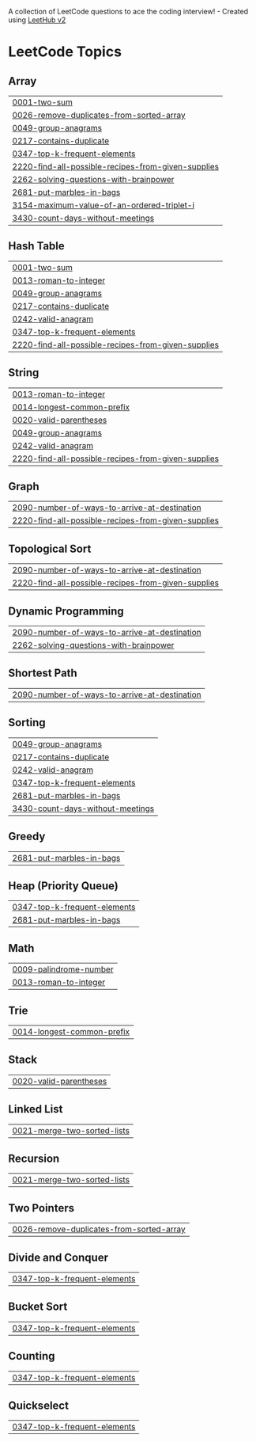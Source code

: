 A collection of LeetCode questions to ace the coding interview! - Created using [LeetHub v2](https://github.com/arunbhardwaj/LeetHub-2.0)
<!---LeetCode Topics Start-->
# LeetCode Topics
## Array
|  |
| ------- |
| [0001-two-sum](https://github.com/DikshaSanjida/LeetCode/tree/master/0001-two-sum) |
| [0026-remove-duplicates-from-sorted-array](https://github.com/DikshaSanjida/LeetCode/tree/master/0026-remove-duplicates-from-sorted-array) |
| [0049-group-anagrams](https://github.com/DikshaSanjida/LeetCode/tree/master/0049-group-anagrams) |
| [0217-contains-duplicate](https://github.com/DikshaSanjida/LeetCode/tree/master/0217-contains-duplicate) |
| [0347-top-k-frequent-elements](https://github.com/DikshaSanjida/LeetCode/tree/master/0347-top-k-frequent-elements) |
| [2220-find-all-possible-recipes-from-given-supplies](https://github.com/DikshaSanjida/LeetCode/tree/master/2220-find-all-possible-recipes-from-given-supplies) |
| [2262-solving-questions-with-brainpower](https://github.com/DikshaSanjida/LeetCode/tree/master/2262-solving-questions-with-brainpower) |
| [2681-put-marbles-in-bags](https://github.com/DikshaSanjida/LeetCode/tree/master/2681-put-marbles-in-bags) |
| [3154-maximum-value-of-an-ordered-triplet-i](https://github.com/DikshaSanjida/LeetCode/tree/master/3154-maximum-value-of-an-ordered-triplet-i) |
| [3430-count-days-without-meetings](https://github.com/DikshaSanjida/LeetCode/tree/master/3430-count-days-without-meetings) |
## Hash Table
|  |
| ------- |
| [0001-two-sum](https://github.com/DikshaSanjida/LeetCode/tree/master/0001-two-sum) |
| [0013-roman-to-integer](https://github.com/DikshaSanjida/LeetCode/tree/master/0013-roman-to-integer) |
| [0049-group-anagrams](https://github.com/DikshaSanjida/LeetCode/tree/master/0049-group-anagrams) |
| [0217-contains-duplicate](https://github.com/DikshaSanjida/LeetCode/tree/master/0217-contains-duplicate) |
| [0242-valid-anagram](https://github.com/DikshaSanjida/LeetCode/tree/master/0242-valid-anagram) |
| [0347-top-k-frequent-elements](https://github.com/DikshaSanjida/LeetCode/tree/master/0347-top-k-frequent-elements) |
| [2220-find-all-possible-recipes-from-given-supplies](https://github.com/DikshaSanjida/LeetCode/tree/master/2220-find-all-possible-recipes-from-given-supplies) |
## String
|  |
| ------- |
| [0013-roman-to-integer](https://github.com/DikshaSanjida/LeetCode/tree/master/0013-roman-to-integer) |
| [0014-longest-common-prefix](https://github.com/DikshaSanjida/LeetCode/tree/master/0014-longest-common-prefix) |
| [0020-valid-parentheses](https://github.com/DikshaSanjida/LeetCode/tree/master/0020-valid-parentheses) |
| [0049-group-anagrams](https://github.com/DikshaSanjida/LeetCode/tree/master/0049-group-anagrams) |
| [0242-valid-anagram](https://github.com/DikshaSanjida/LeetCode/tree/master/0242-valid-anagram) |
| [2220-find-all-possible-recipes-from-given-supplies](https://github.com/DikshaSanjida/LeetCode/tree/master/2220-find-all-possible-recipes-from-given-supplies) |
## Graph
|  |
| ------- |
| [2090-number-of-ways-to-arrive-at-destination](https://github.com/DikshaSanjida/LeetCode/tree/master/2090-number-of-ways-to-arrive-at-destination) |
| [2220-find-all-possible-recipes-from-given-supplies](https://github.com/DikshaSanjida/LeetCode/tree/master/2220-find-all-possible-recipes-from-given-supplies) |
## Topological Sort
|  |
| ------- |
| [2090-number-of-ways-to-arrive-at-destination](https://github.com/DikshaSanjida/LeetCode/tree/master/2090-number-of-ways-to-arrive-at-destination) |
| [2220-find-all-possible-recipes-from-given-supplies](https://github.com/DikshaSanjida/LeetCode/tree/master/2220-find-all-possible-recipes-from-given-supplies) |
## Dynamic Programming
|  |
| ------- |
| [2090-number-of-ways-to-arrive-at-destination](https://github.com/DikshaSanjida/LeetCode/tree/master/2090-number-of-ways-to-arrive-at-destination) |
| [2262-solving-questions-with-brainpower](https://github.com/DikshaSanjida/LeetCode/tree/master/2262-solving-questions-with-brainpower) |
## Shortest Path
|  |
| ------- |
| [2090-number-of-ways-to-arrive-at-destination](https://github.com/DikshaSanjida/LeetCode/tree/master/2090-number-of-ways-to-arrive-at-destination) |
## Sorting
|  |
| ------- |
| [0049-group-anagrams](https://github.com/DikshaSanjida/LeetCode/tree/master/0049-group-anagrams) |
| [0217-contains-duplicate](https://github.com/DikshaSanjida/LeetCode/tree/master/0217-contains-duplicate) |
| [0242-valid-anagram](https://github.com/DikshaSanjida/LeetCode/tree/master/0242-valid-anagram) |
| [0347-top-k-frequent-elements](https://github.com/DikshaSanjida/LeetCode/tree/master/0347-top-k-frequent-elements) |
| [2681-put-marbles-in-bags](https://github.com/DikshaSanjida/LeetCode/tree/master/2681-put-marbles-in-bags) |
| [3430-count-days-without-meetings](https://github.com/DikshaSanjida/LeetCode/tree/master/3430-count-days-without-meetings) |
## Greedy
|  |
| ------- |
| [2681-put-marbles-in-bags](https://github.com/DikshaSanjida/LeetCode/tree/master/2681-put-marbles-in-bags) |
## Heap (Priority Queue)
|  |
| ------- |
| [0347-top-k-frequent-elements](https://github.com/DikshaSanjida/LeetCode/tree/master/0347-top-k-frequent-elements) |
| [2681-put-marbles-in-bags](https://github.com/DikshaSanjida/LeetCode/tree/master/2681-put-marbles-in-bags) |
## Math
|  |
| ------- |
| [0009-palindrome-number](https://github.com/DikshaSanjida/LeetCode/tree/master/0009-palindrome-number) |
| [0013-roman-to-integer](https://github.com/DikshaSanjida/LeetCode/tree/master/0013-roman-to-integer) |
## Trie
|  |
| ------- |
| [0014-longest-common-prefix](https://github.com/DikshaSanjida/LeetCode/tree/master/0014-longest-common-prefix) |
## Stack
|  |
| ------- |
| [0020-valid-parentheses](https://github.com/DikshaSanjida/LeetCode/tree/master/0020-valid-parentheses) |
## Linked List
|  |
| ------- |
| [0021-merge-two-sorted-lists](https://github.com/DikshaSanjida/LeetCode/tree/master/0021-merge-two-sorted-lists) |
## Recursion
|  |
| ------- |
| [0021-merge-two-sorted-lists](https://github.com/DikshaSanjida/LeetCode/tree/master/0021-merge-two-sorted-lists) |
## Two Pointers
|  |
| ------- |
| [0026-remove-duplicates-from-sorted-array](https://github.com/DikshaSanjida/LeetCode/tree/master/0026-remove-duplicates-from-sorted-array) |
## Divide and Conquer
|  |
| ------- |
| [0347-top-k-frequent-elements](https://github.com/DikshaSanjida/LeetCode/tree/master/0347-top-k-frequent-elements) |
## Bucket Sort
|  |
| ------- |
| [0347-top-k-frequent-elements](https://github.com/DikshaSanjida/LeetCode/tree/master/0347-top-k-frequent-elements) |
## Counting
|  |
| ------- |
| [0347-top-k-frequent-elements](https://github.com/DikshaSanjida/LeetCode/tree/master/0347-top-k-frequent-elements) |
## Quickselect
|  |
| ------- |
| [0347-top-k-frequent-elements](https://github.com/DikshaSanjida/LeetCode/tree/master/0347-top-k-frequent-elements) |
<!---LeetCode Topics End-->